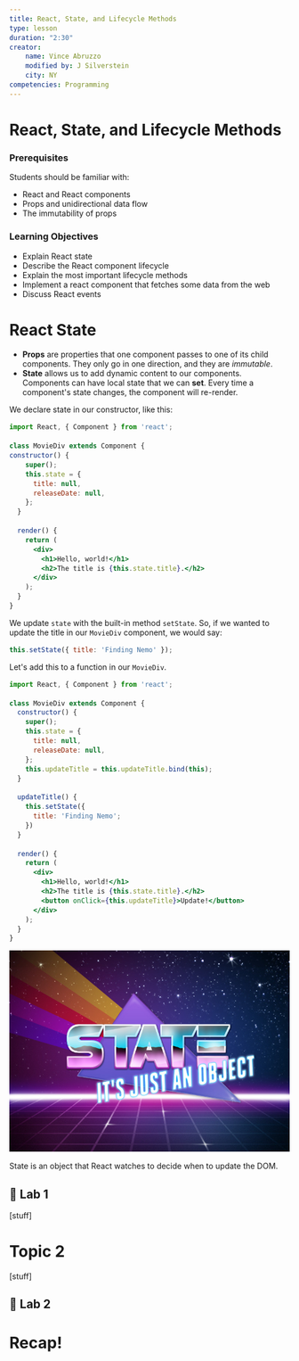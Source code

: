 ```yaml
---
title: React, State, and Lifecycle Methods
type: lesson
duration: "2:30"
creator:
    name: Vince Abruzzo
    modified by: J Silverstein
    city: NY
competencies: Programming
---
```



# React, State, and Lifecycle Methods

### Prerequisites

Students should be familiar with:

- React and React components
- Props and unidirectional data flow
- The immutability of props

### Learning Objectives

- Explain React state
- Describe the React component lifecycle
- Explain the most important lifecycle methods
- Implement a react component that fetches some data from the web
- Discuss React events

# React State

- **Props** are properties that one component passes to one of its child components. They only go in one direction, and they are _immutable_. 
- **State** allows us to add dynamic content to our components. Components can have local state that we can **set**. Every time a component's state changes, the component will re-render.

We declare state in our constructor, like this:

```jsx
import React, { Component } from 'react';

class MovieDiv extends Component {
constructor() {
    super();
    this.state = {
      title: null,
      releaseDate: null,
    };
  }

  render() {
    return (
      <div>
        <h1>Hello, world!</h1>
        <h2>The title is {this.state.title}.</h2>
      </div>
    );
  }
}
```

We update `state` with the built-in method `setState`. So, if we wanted to update the title in our `MovieDiv` component, we would say:

```jsx
this.setState({ title: 'Finding Nemo' });
```

Let's add this to a function in our `MovieDiv`.

```jsx
import React, { Component } from 'react';

class MovieDiv extends Component {
  constructor() {
    super();
    this.state = {
      title: null,
      releaseDate: null,
    };
    this.updateTitle = this.updateTitle.bind(this);
  }

  updateTitle() {
    this.setState({
      title: 'Finding Nemo';
    })
  }

  render() {
    return (
      <div>
        <h1>Hello, world!</h1>
        <h2>The title is {this.state.title}.</h2>
        <button onClick={this.updateTitle}>Update!</button>
      </div>
    );
  }
}
```

![state](./assets/state.jpg)

State is an object that React watches to decide when to update the DOM.

## 🚀 Lab 1

[stuff]

# Topic 2

[stuff]

## 🚀 Lab 2

# Recap!